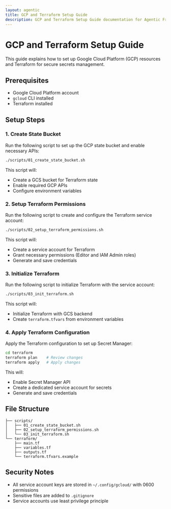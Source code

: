 ```yaml
---
layout: agentic
title: GCP and Terraform Setup Guide
description: GCP and Terraform Setup Guide documentation for Agentic Framework
---
```


# GCP and Terraform Setup Guide

This guide explains how to set up Google Cloud Platform (GCP) resources and Terraform for secure secrets management.

## Prerequisites

- Google Cloud Platform account
- `gcloud` CLI installed
- Terraform installed

## Setup Steps

### 1. Create State Bucket

Run the following script to set up the GCP state bucket and enable necessary APIs:

```bash
./scripts/01_create_state_bucket.sh
```

This script will:
- Create a GCS bucket for Terraform state
- Enable required GCP APIs
- Configure environment variables

### 2. Setup Terraform Permissions

Run the following script to create and configure the Terraform service account:

```bash
./scripts/02_setup_terraform_permissions.sh
```

This script will:
- Create a service account for Terraform
- Grant necessary permissions (Editor and IAM Admin roles)
- Generate and save credentials

### 3. Initialize Terraform

Run the following script to initialize Terraform with the service account:

```bash
./scripts/03_init_terraform.sh
```

This script will:
- Initialize Terraform with GCS backend
- Create `terraform.tfvars` from environment variables

### 4. Apply Terraform Configuration

Apply the Terraform configuration to set up Secret Manager:

```bash
cd terraform
terraform plan    # Review changes
terraform apply   # Apply changes
```

This will:
- Enable Secret Manager API
- Create a dedicated service account for secrets
- Generate and save credentials

## File Structure

```
├── scripts/
│   ├── 01_create_state_bucket.sh
│   ├── 02_setup_terraform_permissions.sh
│   └── 03_init_terraform.sh
└── terraform/
    ├── main.tf
    ├── variables.tf
    ├── outputs.tf
    └── terraform.tfvars.example
```

## Security Notes

- All service account keys are stored in `~/.config/gcloud/` with 0600 permissions
- Sensitive files are added to `.gitignore`
- Service accounts use least privilege principle
